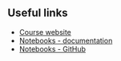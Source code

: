 
## Useful links

* [Course website](https://uvadlc.github.io/)
* [Notebooks - documentation](https://uvadlc-notebooks.readthedocs.io/en/latest/)
* [Notebooks - GitHub](https://github.com/phlippe/uvadlc_notebooks/tree/master/docs/tutorial_notebooks)